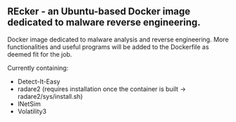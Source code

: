 ## REcker - an Ubuntu-based Docker image dedicated to malware reverse engineering.

Docker image dedicated to malware analysis and reverse engineering. More functionalities and useful programs will be added to the Dockerfile as deemed fit for the job.

Currently containing:
- Detect-It-Easy
- radare2 (requires installation once the container is built -> radare2/sys/install.sh)
- INetSim
- Volatility3
